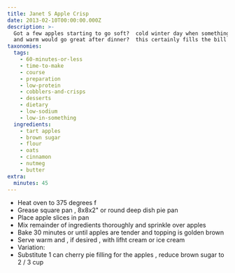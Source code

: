 ```yaml
---
title: Janet S Apple Crisp
date: 2013-02-10T00:00:00.000Z
description: >-
  Got a few apples starting to go soft?  cold winter day when something quick
  and warm would go great after dinner?  this certainly fills the bill for us!
taxonomies:
  tags:
    - 60-minutes-or-less
    - time-to-make
    - course
    - preparation
    - low-protein
    - cobblers-and-crisps
    - desserts
    - dietary
    - low-sodium
    - low-in-something
  ingredients:
    - tart apples
    - brown sugar
    - flour
    - oats
    - cinnamon
    - nutmeg
    - butter
extra:
  minutes: 45
---
```

 - Heat oven to 375 degrees f
 - Grease square pan , 8x8x2" or round deep dish pie pan
 - Place apple slices in pan
 - Mix remainder of ingredients thoroughly and sprinkle over apples
 - Bake 30 minutes or until apples are tender and topping is golden brown
 - Serve warm and , if desired , with lifht cream or ice cream
 - Variation:
 - Substitute 1 can cherry pie filling for the apples , reduce brown sugar to 2 / 3 cup
